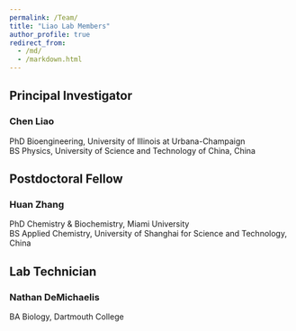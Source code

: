 ```yaml
---
permalink: /Team/
title: "Liao Lab Members"
author_profile: true
redirect_from: 
  - /md/
  - /markdown.html
---
```


## Principal Investigator
### Chen Liao
PhD Bioengineering, University of Illinois at Urbana-Champaign  
BS Physics, University of Science and Technology of China, China

## Postdoctoral Fellow
### Huan Zhang
PhD Chemistry & Biochemistry, Miami University  
BS Applied Chemistry, University of Shanghai for Science and Technology, China

## Lab Technician
### Nathan DeMichaelis
BA Biology, Dartmouth College
